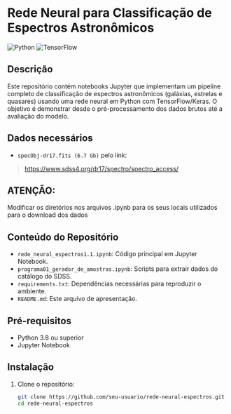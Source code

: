 # Rede Neural para Classificação de Espectros Astronômicos

![Python](https://img.shields.io/badge/Python-3.8%2B-blue) ![TensorFlow](https://img.shields.io/badge/TensorFlow-2.x-orange)

## Descrição
Este repositório contém notebooks Jupyter que implementam um pipeline completo de classificação de espectros astronômicos (galáxias, estrelas e quasares) usando uma rede neural em Python com TensorFlow/Keras. O objetivo é demonstrar desde o pré-processamento dos dados brutos até a avaliação do modelo.

## Dados necessários
- `specObj-dr17.fits (6.7 Gb)` pelo link:
> https://www.sdss4.org/dr17/spectro/spectro_access/

## ATENÇÃO:
Modificar os diretórios nos arquivos .ipynb para os seus locais utilizados para o download dos dados

## Conteúdo do Repositório
- `rede_neural_espectros1.1.ipynb`: Código principal em Jupyter Notebook.  
- `programa01_gerador_de_amostras.ipynb`: Scripts para extrair dados do catálogo do SDSS.  
- `requirements.txt`: Dependências necessárias para reproduzir o ambiente.  
- `README.md`: Este arquivo de apresentação.

## Pré-requisitos
- Python 3.8 ou superior  
- Jupyter Notebook  

## Instalação
1. Clone o repositório:  
   ```bash
   git clone https://github.com/seu-usuario/rede-neural-espectros.git
   cd rede-neural-espectros
